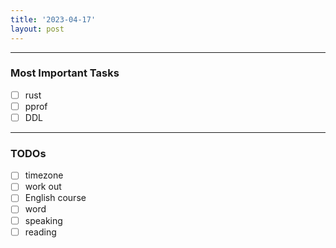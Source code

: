 ```yaml
---
title: '2023-04-17'
layout: post
---
```


---

### Most Important Tasks

- [ ] rust
- [ ] pprof
- [ ] DDL

---

### TODOs

- [ ] timezone
- [ ] work out
- [ ] English course
- [ ] word
- [ ] speaking
- [ ] reading
